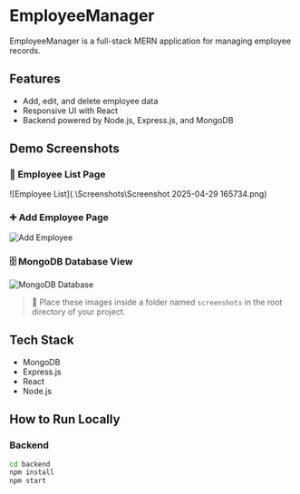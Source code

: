 # EmployeeManager

EmployeeManager is a full-stack MERN application for managing employee records.

## Features
- Add, edit, and delete employee data
- Responsive UI with React
- Backend powered by Node.js, Express.js, and MongoDB

## Demo Screenshots

### 🧾 Employee List Page
![Employee List](.\Screenshots\Screenshot 2025-04-29 165734.png)

### ➕ Add Employee Page
![Add Employee](./screenshots/add-employee.png)

### 🗄️ MongoDB Database View
![MongoDB Database](./screenshots/mongodb-database.png)

> 📸 Place these images inside a folder named `screenshots` in the root directory of your project.

## Tech Stack
- MongoDB
- Express.js
- React
- Node.js

## How to Run Locally

### Backend
```bash
cd backend
npm install
npm start

